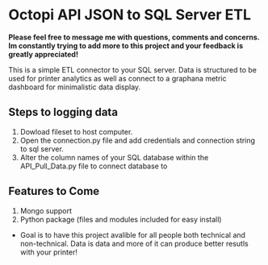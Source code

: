 # Octopi API JSON to SQL Server ETL

**Please feel free to message me with questions, comments and concerns. Im constantly trying to add more to this project and your feedback is greatly appreciated!**

This is a simple ETL connector to your SQL server. Data is structured to be used for printer analytics as well as connect to a graphana metric dashboard for minimalistic data display. 

## Steps to logging data

1. Dowload fileset to host computer.
2. Open the connection.py file and add credentials and connection string to sql server.
3. Alter the column names of your SQL database within the API_Pull_Data.py file to connect database to 

## Features to Come

1. Mongo support
2. Python package (files and modules included for easy install)
  - Goal is to have this project avalible for all people both technical and non-technical. Data is data and more of it can produce better resutls with your printer!

